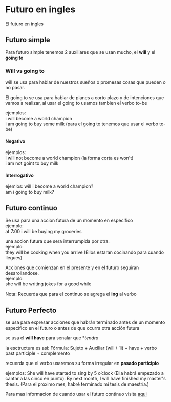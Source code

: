 # Futuro en ingles
El futuro en ingles

## Futuro simple
Para futuro simple tenemos 2 auxiliares que se usan mucho, el **will** y el **going to**

### Will vs going to
will se usa para hablar de nuestros sueños o promesas cosas que pueden o no pasar.   

El going to se usa para hablar de planes a corto plazo y de intenciones que vamos a realizar, al usar el going to usamos tambien el verbo to-be

ejemplos:   
i will become a world champion   
i am going to buy some milk  (para el going to tenemos que usar el verbo to-be)

#### Negativo
ejemplos:   
i will not become a world champion   (la forma corta es won't)   
i am not goint to buy milk   

#### Interrogativo
ejemlos:
will i become a world champion?   
am i going to buy milk?


## Futuro continuo
Se usa para una accion futura de un momento en especifico   
ejemplo:   
at 7:00 i will be buying my groceries   

una accion futura que sera interrumpida por otra.   
ejemplo:   
they will be cooking when you arrive  (Ellos estaran cocinando para cuando llegues)

Acciones que comienzan en el presente y en el futuro seguiran desarollandose.   
ejemplo:   
she will be writing jokes for a good while

Nota: Recuerda que para el continuo se agrega el **ing** al verbo

## Futuro Perfecto 
se usa para expresar acciones que habrán terminado antes de un momento específico en el futuro o antes de que ocurra otra acción futura

se usa el **will have** para senalar que **tendra*

la esctructura es asi:
Fórmula: Sujeto + Auxiliar (will / ‘ll) + have + verbo past participle + complemento

recuerda que el verbo usaremos su forma irregular en **pasado participio**

ejemplos:
She will have started to sing by 5 o’clock (Ella habrá empezado a cantar a las cinco en punto).
By next month, I will have finished my master's thesis. (Para el próximo mes, habré terminado mi tesis de maestría.)

Para mas informacion de cuando usar el futuro continuo visita [aqui](https://www.britishcouncil.org.mx/blog/future-continuous)
